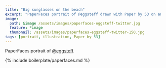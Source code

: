 ```yaml
---
title: "Big sunglasses on the beach"
excerpt: "PaperFaces portrait of @eggsteff drawn with Paper by 53 on an iPad."
image: 
  path: &image /assets/images/paperfaces-eggsteff-twitter.jpg 
  feature: *image
  thumbnail: /assets/images/paperfaces-eggsteff-twitter-150.jpg
tags: [portrait, illustration, Paper by 53]
---
```


PaperFaces portrait of [@eggsteff](https://twitter.com/eggsteff).

{% include boilerplate/paperfaces.md %}
